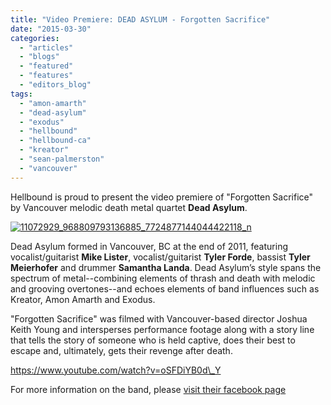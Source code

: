 ```yaml
---
title: "Video Premiere: DEAD ASYLUM - Forgotten Sacrifice"
date: "2015-03-30"
categories: 
  - "articles"
  - "blogs"
  - "featured"
  - "features"
  - "editors_blog"
tags: 
  - "amon-amarth"
  - "dead-asylum"
  - "exodus"
  - "hellbound"
  - "hellbound-ca"
  - "kreator"
  - "sean-palmerston"
  - "vancouver"
---
```


Hellbound is proud to present the video premiere of "Forgotten Sacrifice" by Vancouver melodic death metal quartet **Dead Asylum**.

[![11072929_968809793136885_7724877144044422118_n](https://hellbound.ca/wp-content/uploads/2015/03/11072929_968809793136885_7724877144044422118_n-300x200.jpg)](https://hellbound.ca/wp-content/uploads/2015/03/11072929_968809793136885_7724877144044422118_n.jpg)

Dead Asylum formed in Vancouver, BC at the end of 2011, featuring vocalist/guitarist **Mike Lister**, vocalist/guitarist **Tyler Forde**, bassist **Tyler Meierhofer** and drummer **Samantha Landa**. Dead Asylum’s style spans the spectrum of metal--combining elements of thrash and death with melodic and grooving overtones--and echoes elements of band influences such as Kreator, Amon Amarth and Exodus.

"Forgotten Sacrifice" was filmed with Vancouver-based director Joshua Keith Young and intersperses performance footage along with a story line that tells the story of someone who is held captive, does their best to escape and, ultimately, gets their revenge after death.

https://www.youtube.com/watch?v=oSFDiYB0d\_Y

For more information on the band, please [visit their facebook page](https://www.facebook.com/deadasylum)
